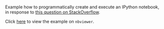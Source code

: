 Example how to programmatically create and execute an IPython notebook,
in response to [this question on StackOverflow](http://stackoverflow.com/questions/22328052/ipython-notebook-programatically-read-and-execute-cells).

Click [here](https://raw.githubusercontent.com/maxalbert/auto-exec-notebook/master/how-to-programmatically-generate-and-execute-an-ipython-notebook.ipynb) to view the example on `nbviewer`.
